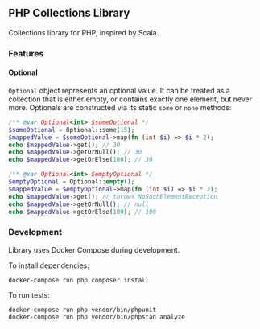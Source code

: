 ## PHP Collections Library

Collections library for PHP, inspired by Scala.

### Features

#### Optional

`Optional` object represents an optional value. It can be treated as a collection that is either empty, or contains
exactly one element, but never more. Optionals are constructed via its static `some` or `none` methods:

```php
/** @var Optional<int> $someOptional */
$someOptional = Optional::some(15);
$mappedValue = $someOptional->map(fn (int $i) => $i * 2);
echo $mappedValue->get(); // 30
echo $mappedValue->getOrNull(); // 30
echo $mappedValue->getOrElse(100); // 30

/** @var Optional<int> $emptyOptional */
$emptyOptional = Optional::empty();
$mappedValue = $emptyOptional->map(fn (int $i) => $i * 2);
echo $mappedValue->get(); // throws NoSuchElementException
echo $mappedValue->getOrNull(); // null
echo $mappedValue->getOrElse(100); // 100
```

### Development

Library uses Docker Compose during development.

To install dependencies:
```shell
docker-compose run php composer install
```

To run tests:

```shell
docker-compose run php vendor/bin/phpunit
docker-compose run php vendor/bin/phpstan analyze
```